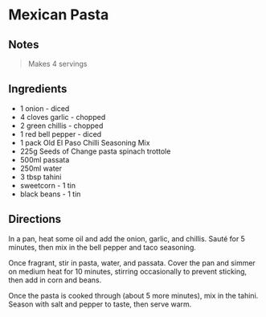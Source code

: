 # Mexican Pasta

## Notes

> Makes 4 servings

## Ingredients

- 1 onion - diced
- 4 cloves garlic - chopped
- 2 green chillis - chopped
- 1 red bell pepper - diced
- 1 pack Old El Paso Chilli Seasoning Mix
- 225g Seeds of Change pasta spinach trottole
- 500ml passata
- 250ml water
- 3 tbsp tahini
- sweetcorn - 1 tin
- black beans - 1 tin

## Directions

In a pan, heat some oil and add the onion, garlic, and chillis. Sauté for 5 minutes, then mix in the bell pepper and taco seasoning.

Once fragrant, stir in pasta, water, and passata. Cover the pan and simmer on medium heat for 10 minutes, stirring occasionally to prevent sticking, then add in corn and beans.

Once the pasta is cooked through (about 5 more minutes), mix in the tahini. Season with salt and pepper to taste, then serve warm.
